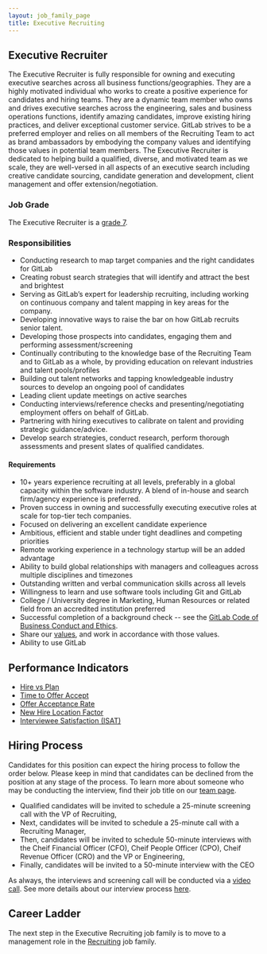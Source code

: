 ```yaml
---
layout: job_family_page
title: Executive Recruiting
---
```


## Executive Recruiter

The Executive Recruiter is fully responsible for owning and executing executive searches across all business functions/geographies. They are a highly motivated individual who works to create a positive experience for candidates and hiring teams.  They are a dynamic team member who owns and drives executive searches across the engineering, sales and business operations functions, identify amazing candidates, improve existing hiring practices, and deliver exceptional customer service. GitLab strives to be a preferred employer and relies on all members of the Recruiting Team to act as brand ambassadors by embodying the company values and identifying those values in potential team members. The Executive Recruiter is dedicated to helping build a qualified, diverse, and motivated team as we scale, they are well-versed in all aspects of an executive search including creative candidate sourcing, candidate generation and development, client management and offer extension/negotiation.

### Job Grade 

The Executive Recruiter is a [grade 7](/handbook/total-rewards/compensation/compensation-calculator/#gitlab-job-grades).

### Responsibilities

* Conducting research to map target companies and the right candidates for GitLab
* Creating robust search strategies that will identify and attract the best and brightest
* Serving as GitLab’s expert for leadership recruiting, including working on continuous company and talent mapping in key areas for the company.
* Developing innovative ways to raise the bar on how GitLab recruits senior talent.
* Developing those prospects into candidates, engaging them and performing assessment/screening
* Continually contributing to the knowledge base of the Recruiting Team and to GitLab as a whole, by providing education on relevant industries and talent pools/profiles
* Building out talent networks and tapping knowledgeable industry sources to develop an ongoing pool of candidates
* Leading client update meetings on active searches
* Conducting interviews/reference checks and presenting/negotiating employment offers on behalf of GitLab.
* Partnering with hiring executives to calibrate on talent and providing strategic guidance/advice.
* Develop search strategies, conduct research, perform thorough assessments and present slates of qualified candidates.

#### Requirements

* 10+ years experience recruiting at all levels, preferably in a global capacity within the software industry.  A blend of in-house and search firm/agency experience is preferred.
* Proven success in owning and successfully executing executive roles at scale for top-tier tech companies.
* Focused on delivering an excellent candidate experience
* Ambitious, efficient and stable under tight deadlines and competing priorities
* Remote working experience in a technology startup will be an added advantage
* Ability to build global relationships with managers and colleagues across multiple disciplines and timezones
* Outstanding written and verbal communication skills across all levels
* Willingness to learn and use software tools including Git and GitLab
* College / University degree in Marketing, Human Resources or related field from an accredited institution preferred
* Successful completion of a background check -- see the [GitLab Code of Business Conduct and Ethics](https://ir.gitlab.com/static-files/7d8c7eb3-cb17-4d68-a607-1b7a1fa1c95d).
* Share our [values](/handbook/values/), and work in accordance with those values.
* Ability to use GitLab

## Performance Indicators

* [Hire vs Plan](https://about.gitlab.com/handbook/hiring/metrics/#hires-vs-plan)
* [Time to Offer Accept](https://about.gitlab.com/handbook/hiring/metrics/#time-to-offer-accept-days)
* [Offer Acceptance Rate](https://about.gitlab.com/handbook/hiring/metrics/#offer-acceptance-rate)
* [New Hire Location Factor](https://about.gitlab.com/handbook/hiring/metrics/#new-hire-location-factor)
* [Interviewee Satisfaction (ISAT)](https://about.gitlab.com/handbook/hiring/metrics/#interviewee-satisfaction-isat)

## Hiring Process

Candidates for this position can expect the hiring process to follow the order below. Please keep in mind that candidates can be declined from the position at any stage of the process. To learn more about someone who may be conducting the interview, find their job title on our [team page](https://about.gitlab.com/company/team/).

* Qualified candidates will be invited to schedule a 25-minute screening call with the VP of Recruiting,
* Next, candidates will be invited to schedule a 25-minute call with a Recruiting Manager,
* Then, candidates will be invited to schedule 50-minute interviews with the Cheif Financial Officer (CFO), Cheif People Officer (CPO), Cheif Revenue Officer (CRO) and the VP or Engineering,
* Finally, candidates will be invited to a 50-minute interview with the CEO

As always, the interviews and screening call will be conducted via a [video call](https://about.gitlab.com/handbook/communication/#video-calls). See more details about our interview process [here](https://about.gitlab.com/handbook/hiring/interviewing/).

## Career Ladder 

The next step in the Executive Recruiting job family is to move to a management role in the [Recruiting](/job-families/people-ops/recruiter) job family. 
